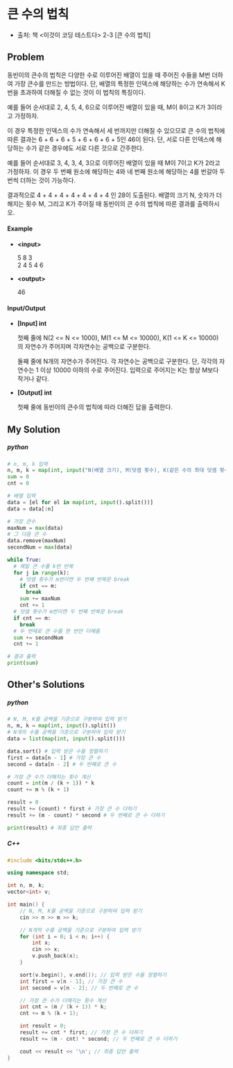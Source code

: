 # 큰 수의 법칙

- 출처: 책 <이것이 코딩 테스트다> 2-3 [큰 수의 법칙]



## Problem

동빈이의 큰수의 법칙은 다양한 수로 이루어진 배열이 있을 때 주어진 수들을 M번 더하여 가장 큰수를 만드는 방법이다. 단, 배열의 특정한 인덱스에 해당하는 수가 연속해서 K번을 초과하여 더해질 수 없는 것이 이 법칙의 특징이다.

예를 들어 순서대로 2, 4, 5, 4, 6으로 이루어진 배열이 있을 때, M이 8이고 K가 3이라고 가정하자.

이 경우 특정한 인덱스의 수가 연속해서 세 번까지만 더해질 수 있으므로 큰 수의 법칙에 따른 결과는 6 + 6 + 6 + 5 + 6 + 6 + 6 + 5인 46이 된다. 단, 서로 다른 인덱스에 해당하는 수가 같은 경우에도 서로 다른 것으로 간주한다.

예를 들어 순서대로 3, 4, 3, 4, 3으로 이루어진 배열이 있을 때 M이 7이고 K가 2라고 가정하자. 이 경우 두 번째 원소에 해당하는 4와 네 번째 원소에 해당하는 4를 번갈아 두 번씩 더하는 것이 가능하다.

결과적으로 4 + 4 + 4 + 4 + 4 + 4 + 4 인 28이 도출된다.
배열의 크기 N, 숫자가 더해지는 횟수 M, 그리고 K가 주어질 때 동빈이의 큰 수의 법칙에 따른 결과를 출력하시오.



#### Example

- **\<input>**                          

  5 8 3                                           
  2 4 5 4 6
  
- **\<output>**

  46



#### Input/Output

- **[Input] int**

  첫째 줄에 N(2 <= N <= 1000), M(1 <= M <= 10000), K(1 <= K <= 10000) 의 자연수가 주어지며 각자연수는 공백으로 구분한다.

  둘째 줄에 N개의 자연수가 주어진다. 각 자연수는 공백으로 구분한다.
  단, 각각의 자연수는 1 이상 10000 이하의 수로 주어진다. 입력으로 주어지는 K는 항상 M보다 작거나 같다.

- **[Output] int**

  첫째 줄에 동빈이의 큰수의 법칙에 따라 더해진 답을 출력한다.



## My Solution

##### python

```python
# n, m, k 입력
n, m, k = map(int, input("N(배열 크기), M(덧셈 횟수), K(같은 수의 최대 덧셈 횟수)").split())
sum = 0
cnt = 0

# 배열 입력
data = [el for el in map(int, input().split())]
data = data[:n]

# 가장 큰수
maxNum = max(data)
# 그 다음 큰 수
data.remove(maxNum)
secondNum = max(data)

while True:
  # 제일 큰 수를 k번 반복
  for j in range(k):
    # 덧셈 횟수가 m번이면 두 번째 반복문 break
    if cnt == m:
      break
    sum += maxNum
    cnt += 1
  # 덧셈 횟수가 m번이면 두 번째 반복문 break
  if cnt == m:
    break 
  # 두 번때로 큰 수를 한 번만 더해줌
  sum += secondNum
  cnt += 1

# 결과 출력
print(sum)
```



## Other's Solutions

##### python

```python
# N, M, K를 공백을 기준으로 구분하여 입력 받기
n, m, k = map(int, input().split())
# N개의 수를 공백을 기준으로 구분하여 입력 받기
data = list(map(int, input().split()))

data.sort() # 입력 받은 수들 정렬하기
first = data[n - 1] # 가장 큰 수
second = data[n - 2] # 두 번째로 큰 수

# 가장 큰 수가 더해지는 횟수 계산
count = int(m / (k + 1)) * k
count += m % (k + 1)

result = 0
result += (count) * first # 가장 큰 수 더하기
result += (m - count) * second # 두 번째로 큰 수 더하기

print(result) # 최종 답안 출력
```



##### C++

```c++
#include <bits/stdc++.h>

using namespace std;

int n, m, k;
vector<int> v;

int main() {
    // N, M, K를 공백을 기준으로 구분하여 입력 받기
    cin >> n >> m >> k;

    // N개의 수를 공백을 기준으로 구분하여 입력 받기
    for (int i = 0; i < n; i++) {
        int x;
        cin >> x;
        v.push_back(x);
    }

    sort(v.begin(), v.end()); // 입력 받은 수들 정렬하기
    int first = v[n - 1]; // 가장 큰 수
    int second = v[n - 2]; // 두 번째로 큰 수

    // 가장 큰 수가 더해지는 횟수 계산
    int cnt = (m / (k + 1)) * k;
    cnt += m % (k + 1);

    int result = 0;
    result += cnt * first; // 가장 큰 수 더하기
    result += (m - cnt) * second; // 두 번째로 큰 수 더하기

    cout << result << '\n'; // 최종 답안 출력
}
```


